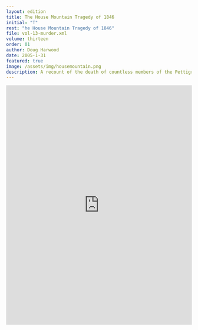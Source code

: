 ```yaml
---
layout: edition
title: The House Mountain Tragedy of 1846
initial: "T"
rest: "he House Mountain Tragedy of 1846"
file: vol-13-murder.xml
volume: thirteen
order: 01
author: Doug Harwood
date: 2005-1-31
featured: true
image: /assets/img/housemountain.png
description: A recount of the death of countless members of the Pettigrew family in 1846 and the posibility of a murder.
---
```



<iframe src='https://cdn.knightlab.com/libs/timeline3/latest/embed/index.html?source=1UYyUR3R02yM9YZiWZrKJqiSJYuc55UVQ8ddbeUCKMyk&font=Default&lang=en&initial_zoom=2&height=650' width='100%' height='650' webkitallowfullscreen mozallowfullscreen allowfullscreen frameborder='0'></iframe>
                                
